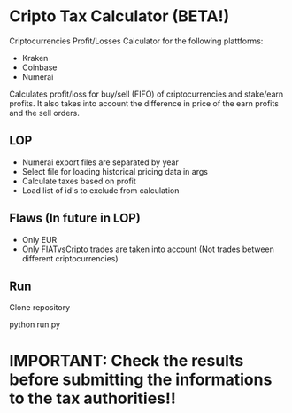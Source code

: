 # Cripto Tax Calculator (BETA!)

Criptocurrencies Profit/Losses Calculator for the following plattforms:

- Kraken
- Coinbase
- Numerai

Calculates profit/loss for buy/sell (FIFO) of criptocurrencies and stake/earn profits. It also takes into account the difference in price of the earn profits and the sell orders.

## LOP

- Numerai export files are separated by year
- Select file for loading historical pricing data in args
- Calculate taxes based on profit
- Load list of id's to exclude from calculation

## Flaws (In future in LOP)

- Only EUR
- Only FIATvsCripto trades are taken into account (Not trades between different criptocurrencies)


## Run

Clone repository

python run.py


# IMPORTANT: Check the results before submitting the informations to the tax authorities!!

